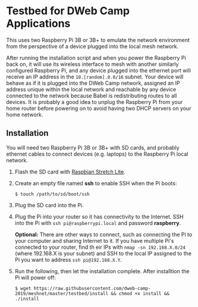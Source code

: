 Testbed for DWeb Camp Applications
==================================

This uses two Raspberry Pi 3B or 3B+ to emulate the network environment from the perspective of a device plugged into the local mesh network.

After running the installation script and when you power the Raspberry Pi back on, it will use its wireless interface to mesh with another similarly configured Raspberry Pi, and any device plugged into the ethernet port will receive an IP address in the `10.[random].0.0/16` subnet. Your device will behave as if it is plugged into the DWeb Camp network, assigned an IP address unique within the local network and reachable by any device connected to the network because Babel is redistributing routes to all devices. It is probably a good idea to unplug the Raspberry Pi from your home router before powering on to avoid having two DHCP servers on your home network.

## Installation

You will need two Raspberry Pi 3B or 3B+ with SD cards, and probably ethernet cables to connect devices (e.g. laptops) to the Raspberry Pi local network.

1. Flash the SD card with [Raspbian Stretch Lite](https://www.raspberrypi.org/downloads/raspbian/).

1. Create an empty file named **ssh** to enable SSH when the Pi boots:

    ```
    $ touch /path/to/sd/boot/ssh
    ```

1. Plug the SD card into the Pi.

1. Plug the Pi into your router so it has connectivity to the Internet. SSH into the Pi with `ssh pi@raspberrypi.local` and password **raspberry**.

    **Optional:** There are other ways to connect, such as connecting the Pi to your computer and sharing Internet to it. If you have multiple Pi's connected to your router, find th
eir IPs with `nmap -sn 192.168.X.0/24` (where 192.168.X is your subnet) and SSH to the local IP assigned to the Pi you want to address `ssh pi@192.168.X.Y`.

1. Run the following, then let the installation complete. After installtion the Pi will power off:

    ```
    $ wget https://raw.githubusercontent.com/dweb-camp-2019/meshnet/master/testbed/install && chmod +x install && ./install
    ```
